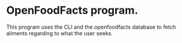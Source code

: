 # OpenFoodFacts program.

This program uses the CLI and the openfoodfacts database to fetch aliments regarding to what the user seeks.

